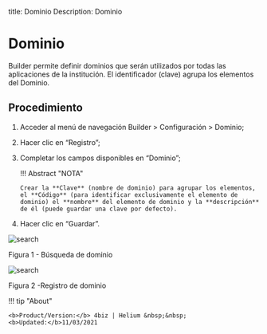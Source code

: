 title: Dominio
Description: Dominio
# Dominio

Builder permite definir dominios que serán utilizados por todas las aplicaciones de la institución. El identificador (clave) agrupa los elementos del Dominio.

Procedimiento
-----------

1.  Acceder al menú de navegación Builder > Configuración > Dominio;

2.  Hacer clic en “Registro”;

3.  Completar los campos disponibles en “Dominio”;

    !!! Abstract "NOTA"

        Crear la **Clave** (nombre de dominio) para agrupar los elementos, el **Código** (para identificar exclusivamente el elemento de           dominio) el **nombre** del elemento de dominio y la **descripción** de él (puede guardar una clave por defecto).

1.  Hacer clic en “Guardar”.


![search](images/builder-7.png)

Figura 1 - Búsqueda de dominio


![search](images/builder-8.png)

Figura 2 -Registro de dominio

!!! tip "About"

    <b>Product/Version:</b> 4biz | Helium &nbsp;&nbsp;
    <b>Updated:</b>11/03/2021
